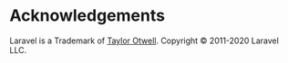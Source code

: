 # Acknowledgements

Laravel is a Trademark of [Taylor Otwell](https://github.com/taylorotwell).
Copyright © 2011-2020 Laravel LLC.
